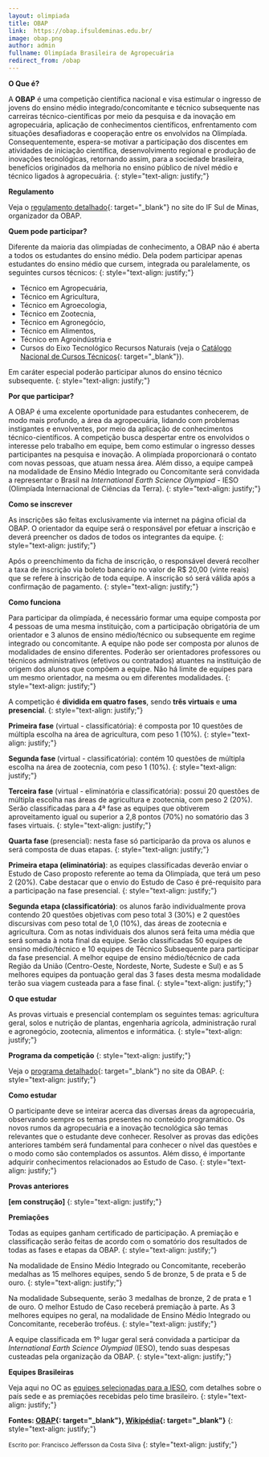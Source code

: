 ```yaml
--- 
layout: olimpiada
title: OBAP
link:  https://obap.ifsuldeminas.edu.br/
image: obap.png
author: admin
fullname: Olimpíada Brasileira de Agropecuária
redirect_from: /obap
--- 
```


  
**O Que é?**

A **OBAP** é uma competição científica nacional e visa estimular o ingresso de jovens do ensino médio integrado/concomitante e técnico subsequente nas carreiras técnico-científicas por meio da pesquisa e da inovação em
agropecuária, aplicação de conhecimentos científicos, enfrentamento com situações desafiadoras e cooperação entre os envolvidos na Olimpíada. Consequentemente, espera-se motivar a participação dos discentes em atividades
de iniciação científica, desenvolvimento regional e produção de inovações tecnológicas, retornando assim, para a sociedade brasileira, benefícios originados da melhoria no ensino público de nível médio e técnico ligados
à agropecuária.
{: style="text-align: justify;"}

  
**Regulamento**

Veja o [regulamento detalhado][2]{: target="_blank"} no site do IF Sul de Minas, organizador da OBAP.

**Quem pode participar?**

Diferente da maioria das olimpíadas de conhecimento, a OBAP não é aberta a todos os estudantes do ensino médio. Dela podem participar apenas estudantes do ensino médio que cursem, integrada ou paralelamente, os seguintes
cursos técnicos:
{: style="text-align: justify;"}



* Técnico em Agropecuária,
* Técnico em Agricultura,
* Técnico em Agroecologia,
* Técnico em Zootecnia,
* Técnico em Agronegócio,
* Técnico em Alimentos,
* Técnico em Agroindústria e
* Cursos do Eixo Tecnológico Recursos Naturais (veja o [Catálogo Nacional de Cursos Técnicos][3]{: target="_blank"}).
  



Em caráter especial poderão participar alunos do ensino técnico subsequente.
{: style="text-align: justify;"}

  
**Por que participar?**

A OBAP é uma excelente oportunidade para estudantes conhecerem, de modo mais profundo, a área da agropecuária, lidando com problemas instigantes e envolventes, por meio da aplicação de conhecimentos técnico-científicos.
A competição busca despertar entre os envolvidos o interesse pelo trabalho em equipe, bem como estimular o ingresso desses participantes na pesquisa e inovação. A olimpíada proporcionará o contato com novas pessoas, que
atuam nessa área. Além disso, a equipe campeã na modalidade de Ensino Médio Integrado ou Concomitante será convidada a representar o Brasil na <em>International Earth Science Olympiad - </em>IESO (Olimpíada Internacional
de Ciências da Terra).
{: style="text-align: justify;"}

  
**Como se inscrever**

As inscrições são feitas exclusivamente via internet na página oficial da OBAP. O orientador da equipe será o responsável por efetuar a inscrição e deverá preencher os dados de todos os integrantes da equipe.
{: style="text-align: justify;"}



Após o preenchimento da ficha de inscrição, o responsável deverá recolher a taxa de inscrição via boleto bancário no valor de R$ 20,00 (vinte reais) que se refere à inscrição de toda equipe. A inscrição só será válida
após a confirmação de pagamento.
{: style="text-align: justify;"}

  
**Como funciona**

Para participar da olimpíada, é necessário formar uma equipe composta por 4 pessoas de uma mesma instituição, com a participação obrigatória de um orientador e 3 alunos de ensino médio/técnico ou subsequente em regime
integrado ou concomitante. A equipe não pode ser composta por alunos de modalidades de ensino diferentes. Poderão ser orientadores professores ou técnicos administrativos (efetivos ou contratados) atuantes na instituição
de origem dos alunos que compõem a equipe. Não há limite de equipes para um mesmo orientador, na mesma ou em diferentes modalidades.
{: style="text-align: justify;"}



A competição é **dividida em quatro fases**, sendo **três virtuais** e **uma presencial**.
{: style="text-align: justify;"}



**Primeira fase** (virtual - classificatória): é composta por 10 questões de múltipla escolha na área de agricultura, com peso 1 (10%).
{: style="text-align: justify;"}



<strong>Segunda fase </strong>(virtual - classificatória): contém 10 questões de múltipla escolha na área de zootecnia, com peso 1 (10%).
{: style="text-align: justify;"}



**Terceira fase** (virtual - eliminatória e classificatória): possui 20 questões de múltipla escolha nas áreas de agricultura e zootecnia, com peso 2 (20%). Serão classificadas para a 4ª fase as equipes que obtiverem
aproveitamento igual ou superior a 2,8 pontos (70%) no somatório das 3 fases virtuais.
{: style="text-align: justify;"}



<strong>Quarta fase </strong>(presencial): nesta fase só participarão da prova os alunos e será composta de duas etapas.
{: style="text-align: justify;"}



**Primeira etapa (eliminatória)**\: as equipes classificadas deverão enviar o Estudo de Caso proposto referente ao tema da Olimpíada, que terá um peso 2 (20%). Cabe destacar que o envio do Estudo de Caso é pré-requisito
para a participação na fase presencial.
{: style="text-align: justify;"}



**Segunda etapa (classificatória)**\: os alunos farão individualmente prova contendo 20 questões objetivas com peso total 3 (30%) e 2 questões discursivas com peso total de 1,0 (10%), das áreas de zootecnia e
agricultura. Com as notas individuais dos alunos será feita uma média que será somada à nota final da equipe. Serão classificadas 50 equipes de ensino médio/técnico e 10 equipes de Técnico Subsequente para participar da
fase presencial. A melhor equipe de ensino médio/técnico de cada Região da União (Centro-Oeste, Nordeste, Norte, Sudeste e Sul) e as 5 melhores equipes da pontuação geral das 3 fases desta mesma modalidade terão sua
viagem custeada para a fase final.
{: style="text-align: justify;"}

  
**O que estudar**

As provas virtuais e presencial contemplam os seguintes temas: agricultura geral, solos e nutrição de plantas, engenharia agrícola, administração rural e agronegócio, zootecnia, alimentos e informática.
{: style="text-align: justify;"}



**Programa da competição**
{: style="text-align: justify;"}



Veja o [programa detalhado][4]{: target="_blank"} no site da OBAP.
{: style="text-align: justify;"}

  
**Como estudar**

O participante deve se inteirar acerca das diversas áreas da agropecuária, observando sempre os temas presentes no conteúdo programático. Os novos rumos da agropecuária e a inovação tecnológica são temas relevantes que o
estudante deve conhecer. Resolver as provas das edições anteriores também será fundamental para conhecer o nível das questões e o modo como são contemplados os assuntos. Além disso, é importante adquirir conhecimentos
relacionados ao Estudo de Caso.
{: style="text-align: justify;"}

  
**Provas anteriores**

**\[em construção\]**
{: style="text-align: justify;"}

  
**Premiações**

Todas as equipes ganham certificado de participação. A premiação e classificação serão feitas de acordo com o somatório dos resultados de todas as fases e etapas da OBAP.
{: style="text-align: justify;"}



Na modalidade de Ensino Médio Integrado ou Concomitante, receberão medalhas as 15 melhores equipes, sendo 5 de bronze, 5 de prata e 5 de ouro.
{: style="text-align: justify;"}



Na modalidade Subsequente, serão 3 medalhas de bronze, 2 de prata e 1 de ouro. O melhor Estudo de Caso receberá premiação à parte. As 3 melhores equipes no geral, na modalidade de Ensino Médio Integrado ou Concomitante,
receberão troféus.
{: style="text-align: justify;"}



A equipe classificada em 1º lugar geral será convidada a participar da *International Earth Science Olympiad* (IESO), tendo suas despesas custeadas pela organização da OBAP.
{: style="text-align: justify;"}

  
**Equipes Brasileiras**

Veja aqui no OC as [equipes selecionadas para a IESO][5], com detalhes sobre o país sede e as premiações recebidas pelo time brasileiro.
{: style="text-align: justify;"}



**Fontes: [OBAP][6]{: target="_blank"}, [Wikipédia][7]{: target="_blank"}**
{: style="text-align: justify;"}

  
 

<small>Escrito por: Francisco Jeffersson da Costa Silva</small>
{: style="text-align: justify;"}





[1]: /wp-content/uploads/2011/10/OBAP.jpg
[2]: https://obap.ifsuldeminas.edu.br/images/regulamento_OBAP_2017_anexo.pdf "Regulamento detalhado sobre a OBAP"
[3]: http://catalogonct.mec.gov.br/ "Catálogo nacional do MEC para cursos técnicos"
[4]: hhttps://obap.ifsuldeminas.edu.br/images/regulamento_OBAP_2017_anexo.pdf "Programa detalhado da OBAP"
[5]: /equipes-brasileiras/interdisciplinar/ieso/ "Equipes selecionadas para a IESO"
[6]: http://www.ifsuldeminas.edu.br/~obap/ "Página oficial da OBAP"
[7]: http://pt.wikipedia.org/wiki/Olimp%C3%ADada_Brasileira_de_Agropecu%C3%A1ria "Página da OBAP no Wikipédia"
